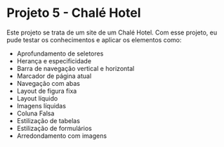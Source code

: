 # Projeto 5 - Chalé Hotel
Este projeto se trata de um site de um Chalé Hotel. Com esse projeto, eu pude testar os conhecimentos e aplicar os elementos como:

- Aprofundamento de seletores
- Herança e especificidade
- Barra de navegação vertical e horizontal
- Marcador de página atual
- Navegação com abas
- Layout de figura fixa
- Layout líquido
- Imagens líquidas
- Coluna Falsa
- Estilização de tabelas
- Estilização de formulários
- Arredondamento com imagens
